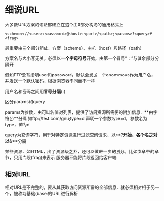 # 细说URL

大多数URL方案的语法都建立在这个由9部分构成的通用格式上

```
<scheme>://<user>:<password>@<host>:<port>/<path>;<params>?<query>#<frag>
```

最重要由三个部分组成，方案（scheme）、主机（host）和路径（path）


方案名与大小写无关，必须以**一个字母符号**开始，由第一个冒号“：”与其余部分分隔开

假如FTP没有指明user和password，默认会发送一个anonymous作为用户名，并发送一个默认密码，根据浏览器不同而不一样

用户名和密码之间用**冒号分隔**(:)


区分params和query

params为参数，由可叫名值对列表，提供了访问资源所需要的附加信息，**由字符(;)**分隔
如ftp://test.com/gnu;type=d
声明一个参数type=d，参数名为type，值为d

query为查询字符，用于对特定资源进行过滤查询请求，以**?**开始，各个名之对以**&**分隔

某些资源，如HTML，出了资源级之外，还可以做进一步的划分。比如文章中的章节，只用片段(frag)来表示
服务器不能将片段返回给客户端


## 相对URL

相对URL是不完整的，要从其获取访问资源所需的全部信息，就必须相对相于另一个，被称为基础(base)的URL进行解析



